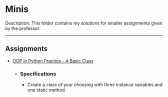 # Minis

Description: This folder contains my solutions for smaller assignments given by the professor. 

--- 

## Assignments 

- [OOP in Python Practice -  A Basic Class](minis_1.py)
    - ### Specifications
        - Create a class of your choosing with three instance variables and one static method

 
